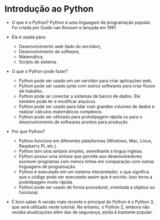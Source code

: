 # Introdução ao Python
- O que é o Python?
Python é uma linguagem de programação popular. Foi criada por Guido van Rossum e lançada em 1991.

- Ela é usada para:

   * Desenvolvimento web (lado do servidor),
   * Desenvolvimento de software,
   * Matemática,
   * Scripts de sistema.
- O que o Python pode fazer?
   * Python pode ser usado em um servidor para criar aplicações web.
   * Python pode ser usado junto com outros softwares para criar fluxos de trabalho.
   * Python pode se conectar a sistemas de banco de dados. Ele também pode ler e modificar arquivos.
   * Python pode ser usado para lidar com grandes volumes de dados e realizar cálculos matemáticos complexos.
   * Python pode ser utilizado para prototipagem rápida ou para o desenvolvimento de softwares prontos para produção.
- Por que Python?
   * Python funciona em diferentes plataformas (Windows, Mac, Linux, Raspberry Pi, etc.).
   * Python tem uma sintaxe simples, semelhante à língua inglesa.
   * Python possui uma sintaxe que permite aos desenvolvedores escrever programas com menos linhas em comparação com outras linguagens de programação.
   * Python é executado em um sistema interpretador, o que significa que o código pode ser executado assim que é escrito. Isso torna a prototipagem muito rápida.
   * Python pode ser usado de forma procedural, orientada a objetos ou funcional.
- É bom saber
A versão mais recente e principal do Python é o Python 3, que será utilizado neste tutorial. No entanto, o Python 2, embora não receba atualizações além das de segurança, ainda é bastante popular.
